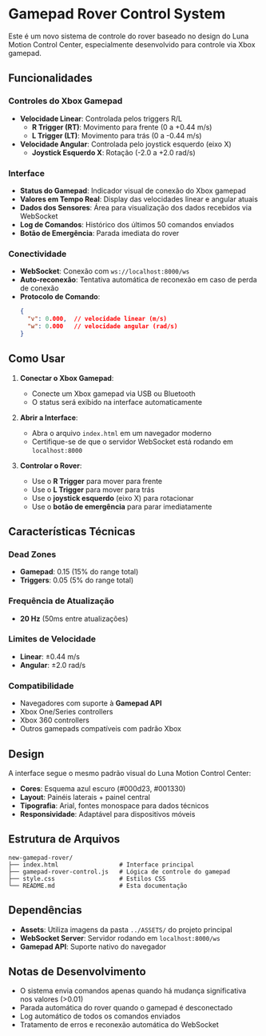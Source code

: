 # Gamepad Rover Control System

Este é um novo sistema de controle do rover baseado no design do Luna Motion Control Center, especialmente desenvolvido para controle via Xbox gamepad.

## Funcionalidades

### Controles do Xbox Gamepad
- **Velocidade Linear**: Controlada pelos triggers R/L
  - **R Trigger (RT)**: Movimento para frente (0 a +0.44 m/s)
  - **L Trigger (LT)**: Movimento para trás (0 a -0.44 m/s)
- **Velocidade Angular**: Controlada pelo joystick esquerdo (eixo X)
  - **Joystick Esquerdo X**: Rotação (-2.0 a +2.0 rad/s)

### Interface
- **Status do Gamepad**: Indicador visual de conexão do Xbox gamepad
- **Valores em Tempo Real**: Display das velocidades linear e angular atuais
- **Dados dos Sensores**: Área para visualização dos dados recebidos via WebSocket
- **Log de Comandos**: Histórico dos últimos 50 comandos enviados
- **Botão de Emergência**: Parada imediata do rover

### Conectividade
- **WebSocket**: Conexão com `ws://localhost:8000/ws`
- **Auto-reconexão**: Tentativa automática de reconexão em caso de perda de conexão
- **Protocolo de Comando**: 
  ```json
  {
    "v": 0.000,  // velocidade linear (m/s)
    "w": 0.000   // velocidade angular (rad/s)
  }
  ```

## Como Usar

1. **Conectar o Xbox Gamepad**:
   - Conecte um Xbox gamepad via USB ou Bluetooth
   - O status será exibido na interface automaticamente

2. **Abrir a Interface**:
   - Abra o arquivo `index.html` em um navegador moderno
   - Certifique-se de que o servidor WebSocket está rodando em `localhost:8000`

3. **Controlar o Rover**:
   - Use o **R Trigger** para mover para frente
   - Use o **L Trigger** para mover para trás
   - Use o **joystick esquerdo** (eixo X) para rotacionar
   - Use o **botão de emergência** para parar imediatamente

## Características Técnicas

### Dead Zones
- **Gamepad**: 0.15 (15% do range total)
- **Triggers**: 0.05 (5% do range total)

### Frequência de Atualização
- **20 Hz** (50ms entre atualizações)

### Limites de Velocidade
- **Linear**: ±0.44 m/s
- **Angular**: ±2.0 rad/s

### Compatibilidade
- Navegadores com suporte à **Gamepad API**
- Xbox One/Series controllers
- Xbox 360 controllers
- Outros gamepads compatíveis com padrão Xbox

## Design

A interface segue o mesmo padrão visual do Luna Motion Control Center:
- **Cores**: Esquema azul escuro (#000d23, #001330)
- **Layout**: Painéis laterais + painel central
- **Tipografia**: Arial, fontes monospace para dados técnicos
- **Responsividade**: Adaptável para dispositivos móveis

## Estrutura de Arquivos

```
new-gamepad-rover/
├── index.html                 # Interface principal
├── gamepad-rover-control.js   # Lógica de controle do gamepad
├── style.css                  # Estilos CSS
└── README.md                  # Esta documentação
```

## Dependências

- **Assets**: Utiliza imagens da pasta `../ASSETS/` do projeto principal
- **WebSocket Server**: Servidor rodando em `localhost:8000/ws`
- **Gamepad API**: Suporte nativo do navegador

## Notas de Desenvolvimento

- O sistema envia comandos apenas quando há mudança significativa nos valores (>0.01)
- Parada automática do rover quando o gamepad é desconectado
- Log automático de todos os comandos enviados
- Tratamento de erros e reconexão automática do WebSocket
